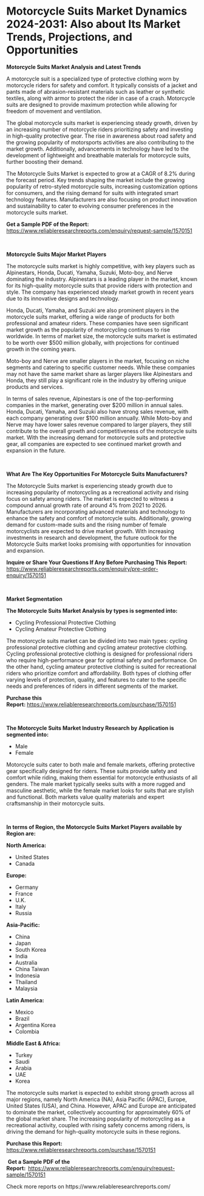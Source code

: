 <p><h1>Motorcycle Suits Market Dynamics 2024-2031: Also about Its Market Trends, Projections, and Opportunities</h1></p><p><strong>Motorcycle Suits Market Analysis and Latest Trends</strong></p>
<p><p>A motorcycle suit is a specialized type of protective clothing worn by motorcycle riders for safety and comfort. It typically consists of a jacket and pants made of abrasion-resistant materials such as leather or synthetic textiles, along with armor to protect the rider in case of a crash. Motorcycle suits are designed to provide maximum protection while allowing for freedom of movement and ventilation.</p><p>The global motorcycle suits market is experiencing steady growth, driven by an increasing number of motorcycle riders prioritizing safety and investing in high-quality protective gear. The rise in awareness about road safety and the growing popularity of motorsports activities are also contributing to the market growth. Additionally, advancements in technology have led to the development of lightweight and breathable materials for motorcycle suits, further boosting their demand.</p><p>The Motorcycle Suits Market is expected to grow at a CAGR of 8.2% during the forecast period. Key trends shaping the market include the growing popularity of retro-styled motorcycle suits, increasing customization options for consumers, and the rising demand for suits with integrated smart technology features. Manufacturers are also focusing on product innovation and sustainability to cater to evolving consumer preferences in the motorcycle suits market.</p></p>
<p><strong>Get a Sample PDF of the Report:&nbsp;</strong> <a href="https://www.reliableresearchreports.com/enquiry/request-sample/1570151">https://www.reliableresearchreports.com/enquiry/request-sample/1570151</a></p>
<p>&nbsp;</p>
<p><strong>Motorcycle Suits Major Market Players</strong></p>
<p><p>The motorcycle suits market is highly competitive, with key players such as Alpinestars, Honda, Ducati, Yamaha, Suzuki, Moto-boy, and Nerve dominating the industry. Alpinestars is a leading player in the market, known for its high-quality motorcycle suits that provide riders with protection and style. The company has experienced steady market growth in recent years due to its innovative designs and technology.</p><p>Honda, Ducati, Yamaha, and Suzuki are also prominent players in the motorcycle suits market, offering a wide range of products for both professional and amateur riders. These companies have seen significant market growth as the popularity of motorcycling continues to rise worldwide. In terms of market size, the motorcycle suits market is estimated to be worth over $500 million globally, with projections for continued growth in the coming years.</p><p>Moto-boy and Nerve are smaller players in the market, focusing on niche segments and catering to specific customer needs. While these companies may not have the same market share as larger players like Alpinestars and Honda, they still play a significant role in the industry by offering unique products and services.</p><p>In terms of sales revenue, Alpinestars is one of the top-performing companies in the market, generating over $200 million in annual sales. Honda, Ducati, Yamaha, and Suzuki also have strong sales revenue, with each company generating over $100 million annually. While Moto-boy and Nerve may have lower sales revenue compared to larger players, they still contribute to the overall growth and competitiveness of the motorcycle suits market. With the increasing demand for motorcycle suits and protective gear, all companies are expected to see continued market growth and expansion in the future.</p></p>
<p>&nbsp;</p>
<p><strong>What Are The Key Opportunities For Motorcycle Suits Manufacturers?</strong></p>
<p><p>The Motorcycle Suits market is experiencing steady growth due to increasing popularity of motorcycling as a recreational activity and rising focus on safety among riders. The market is expected to witness a compound annual growth rate of around 4% from 2021 to 2026. Manufacturers are incorporating advanced materials and technology to enhance the safety and comfort of motorcycle suits. Additionally, growing demand for custom-made suits and the rising number of female motorcyclists are expected to drive market growth. With increasing investments in research and development, the future outlook for the Motorcycle Suits market looks promising with opportunities for innovation and expansion.</p></p>
<p><strong>Inquire or Share Your Questions If Any Before Purchasing This Report:</strong> <a href="https://www.reliableresearchreports.com/enquiry/pre-order-enquiry/1570151">https://www.reliableresearchreports.com/enquiry/pre-order-enquiry/1570151</a></p>
<p>&nbsp;</p>
<p><strong>Market Segmentation</strong></p>
<p><strong>The Motorcycle Suits Market Analysis by types is segmented into:</strong></p>
<p><ul><li>Cycling Professional Protective Clothing</li><li>Cycling Amateur Protective Clothing</li></ul></p>
<p><p>The motorcycle suits market can be divided into two main types: cycling professional protective clothing and cycling amateur protective clothing. Cycling professional protective clothing is designed for professional riders who require high-performance gear for optimal safety and performance. On the other hand, cycling amateur protective clothing is suited for recreational riders who prioritize comfort and affordability. Both types of clothing offer varying levels of protection, quality, and features to cater to the specific needs and preferences of riders in different segments of the market.</p></p>
<p><strong>Purchase this Report:&nbsp;</strong><a href="https://www.reliableresearchreports.com/purchase/1570151">https://www.reliableresearchreports.com/purchase/1570151</a></p>
<p>&nbsp;</p>
<p><strong>The Motorcycle Suits Market Industry Research by Application is segmented into:</strong></p>
<p><ul><li>Male</li><li>Female</li></ul></p>
<p><p>Motorcycle suits cater to both male and female markets, offering protective gear specifically designed for riders. These suits provide safety and comfort while riding, making them essential for motorcycle enthusiasts of all genders. The male market typically seeks suits with a more rugged and masculine aesthetic, while the female market looks for suits that are stylish and functional. Both markets value quality materials and expert craftsmanship in their motorcycle suits.</p></p>
<p>&nbsp;</p>
<p><strong>In terms of Region, the Motorcycle Suits Market Players available by Region are:</strong></p>
<p>
    <p> <strong> North America: </strong>
        <ul>
            <li>United States</li>
            <li>Canada</li>
        </ul>
        </p> 
    <p> <strong> Europe: </strong>
        <ul>
            <li>Germany</li>
            <li>France</li>
            <li>U.K.</li>
            <li>Italy</li>
            <li>Russia</li>
        </ul>
        </p> 
    <p> <strong> Asia-Pacific: </strong>
        <ul>
            <li>China</li>
            <li>Japan</li>
            <li>South Korea</li>
            <li>India</li>
            <li>Australia</li>
            <li>China Taiwan</li>
            <li>Indonesia</li>
            <li>Thailand</li>
            <li>Malaysia</li>
        </ul>
        </p> 
    <p> <strong> Latin America: </strong>
        <ul>
            <li>Mexico</li>
            <li>Brazil</li>
            <li>Argentina Korea</li>
            <li>Colombia</li>
        </ul>
        </p> 
    <p> <strong> Middle East & Africa: </strong>
        <ul>
            <li>Turkey</li>
            <li>Saudi</li>
            <li>Arabia</li>
            <li>UAE</li>
            <li>Korea</li>
        </ul>
    </p>
    </p>
<p><p>The motorcycle suits market is expected to exhibit strong growth across all major regions, namely North America (NA), Asia Pacific (APAC), Europe, United States (USA), and China. However, APAC and Europe are anticipated to dominate the market, collectively accounting for approximately 60% of the global market share. The increasing popularity of motorcycling as a recreational activity, coupled with rising safety concerns among riders, is driving the demand for high-quality motorcycle suits in these regions.</p></p>
<p><strong>Purchase this Report: </strong><a href="https://www.reliableresearchreports.com/purchase/1570151">https://www.reliableresearchreports.com/purchase/1570151</a></p>
<p>&nbsp;<strong>Get a Sample PDF of the Report:&nbsp;&nbsp;</strong><a href="https://www.reliableresearchreports.com/enquiry/request-sample/1570151">https://www.reliableresearchreports.com/enquiry/request-sample/1570151</a></p>
<p><strong></strong></p>
<p>Check more reports on https://www.reliableresearchreports.com/</p>